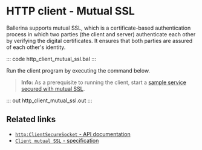 # HTTP client - Mutual SSL

Ballerina supports mutual SSL, which is a certificate-based authentication process in which two parties (the client and server) authenticate each other by verifying the digital certificates. It ensures that both parties are assured of each other's identity.

::: code http_client_mutual_ssl.bal :::

Run the client program by executing the command below.

>**Info:** As a prerequisite to running the client, start a [sample service secured with mutual SSL](-example/http-service-mutual-ssl/).

::: out http_client_mutual_ssl.out :::

## Related links
- [`http:ClientSecureSocket` - API documentation](https://lib.ballerina.io/ballerina/http/latest/records/ClientSecureSocket)
- [`Client mutual SSL` - specification](https://ballerina.io/spec/http/#924-client---mutual-ssl)
